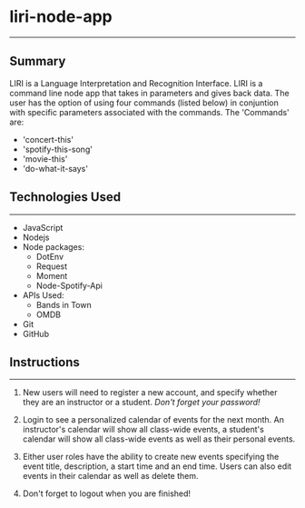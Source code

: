 # liri-node-app

---

## Summary

LIRI is a Language Interpretation and Recognition Interface. LIRI is a command line node app that takes in parameters and gives back data. The user has the option of using four commands (listed below) in conjuntion with specific parameters associated with the commands. The 'Commands' are:

- 'concert-this'
- 'spotify-this-song'
- 'movie-this'
- 'do-what-it-says'

## Technologies Used
---
- JavaScript
- Nodejs
- Node packages:
    - DotEnv
    - Request
    - Moment
    - Node-Spotify-Api
- APIs Used:
    - Bands in Town
    - OMDB
- Git
- GitHub

## Instructions
---
1. New users will need to register a new account, and specify whether they are an instructor or a student. *Don't forget your password!*

2. Login to see a personalized calendar of events for the next month. An instructor's calendar will show all class-wide events, a student's calendar will show all class-wide events as well as their personal events.

3. Either user roles have the ability to create new events specifying the event title, description, a start time and an end time. Users can also edit events in their calendar as well as delete them.

4. Don't forget to logout when you are finished!
